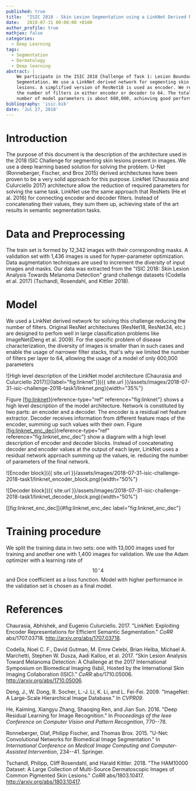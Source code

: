 ```yaml
---
published: true
title:  "ISIC 2018 - Skin Lesion Segmentation using a LinkNet Derived Network"
date:   2018-07-31 00:00:00 +0100
author_profile: true
mathjax: false
categories:
  - Deep Learning
tags:
  - Segmentation
  - Dermatology
  - Deep learning
abstract: |
    We participate in the ISIC 2018 Challenge of Task 1: Lesion Boundary
    Segmentation. We use a LinkNet derived network for segmenting skin
    lesions. A simplified version of ResNet18 is used as encoder. We reduce
    the number of filters in either encoder or decoder to 64. The total
    number of model parameters is about 600,000, achieving good performance.
bibliography: 'isic.bib'
date: 'Jul 27, 2018'
---
```



Introduction
============

The purpose of this document is the description of the architecture used
in the 2018 ISIC Challenge for segmenting skin lesions present in
images. We use a deep learning based solution for solving the problem.
U-Net (Ronneberger, Fischer, and Brox 2015) derived architectures have
been proven to be a very solid approach for this purpose. LinkNet
(Chaurasia and Culurciello 2017) architecture allow the reduction of
required parameters for solving the same task. LinkNet use the same
approach that ResNets (He et al. 2016) for connecting encoder and
decoder filters. Instead of concatenating their values, they sum them
up, achieving state of the art results in semantic segmentation tasks.

Data and Preprocessing
======================

The train set is formed by 12,342 images with their corresponding masks.
A validation set with 1,436 images is used for hyper-parameter
optimization. Data augmentation techniques are used to increment the
diversity of input images and masks. Our data was extracted from the
"ISIC 2018: Skin Lesion Analysis Towards Melanoma Detection" grand
challenge datasets (Codella et al. 2017) (Tschandl, Rosendahl, and
Kittler 2018).

Model 
=====

We used a LinkNet derived network for solving this challenge reducing
the number of filters. Original ResNet architectures (ResNet18,
ResNet34, etc.) are designed to perfom well in large classification
problems like ImageNet(Deng et al. 2009). For the specific problem of
disease characterization, the diversity of images is smaller than in
such cases and enable the usage of narrower filter stacks, that's why we
limited the number of filters per layer to 64, allowing the usage of a
model of only 600,000 parameters

![High level description of the LinkNet model architecture (Chaurasia
and Culurciello
2017)[]{label="fig:linknet"}]({{ site.url }}/assets/images/2018-07-31-isic-challenge-2018-task1/linknet.png){width="35%"}

Figure [\[fig:linknet\]](#fig:linknet){reference-type="ref"
reference="fig:linknet"} shows a high level description of the model
architecture. Network is constituted by two parts: an encoder and a
decoder. The encoder is a residual net feature extractor. Decoder
receives information from different feature maps of the encoder, summing
up such values with their own. Figure
[\[fig:linknet\_enc\_dec\]](#fig:linknet_enc_dec){reference-type="ref"
reference="fig:linknet_enc_dec"} show a diagram with a high level
description of encoder and decoder blocks. Instead of concatenating
decoder and encoder values at the output of each layer, LinkNet uses a
residual network approach summing up the values, ie. reducing the number
of parameters of the final network.

![Encoder block]({{ site.url }}/assets/images/2018-07-31-isic-challenge-2018-task1/linknet_encoder_block.png){width="50%"}

![Decoder block]({{ site.url }}/assets/images/2018-07-31-isic-challenge-2018-task1/linknet_decoder_block.png){width="50%"}

[\[fig:linknet\_enc\_dec\]]{#fig:linknet_enc_dec label="fig:linknet_enc_dec"}

Training procedure
==================

We split the training data in two sets: one with 13,000 images used for
training and another one with 1,400 images for validation. We use the
Adam optimizer with a learning rate of $$10^-4$$ and Dice coefficient as a
loss function. Model with higher performance in the validation set is
chosen as a final model.

References 
==========

Chaurasia, Abhishek, and Eugenio Culurciello. 2017. "LinkNet: Exploiting
Encoder Representations for Efficient Semantic Segmentation." *CoRR*
abs/1707.03718. <http://arxiv.org/abs/1707.03718>.

Codella, Noel C. F., David Gutman, M. Emre Celebi, Brian Helba, Michael
A. Marchetti, Stephen W. Dusza, Aadi Kalloo, et al. 2017. "Skin Lesion
Analysis Toward Melanoma Detection: A Challenge at the 2017
International Symposium on Biomedical Imaging (Isbi), Hosted by the
International Skin Imaging Collaboration (ISIC)." *CoRR* abs/1710.05006.
<http://arxiv.org/abs/1710.05006>.

Deng, J., W. Dong, R. Socher, L.-J. Li, K. Li, and L. Fei-Fei. 2009.
"ImageNet: A Large-Scale Hierarchical Image Database." In *CVPR09*.

He, Kaiming, Xiangyu Zhang, Shaoqing Ren, and Jian Sun. 2016. "Deep
Residual Learning for Image Recognition." In *Proceedings of the Ieee
Conference on Computer Vision and Pattern Recognition*, 770--78.

Ronneberger, Olaf, Philipp Fischer, and Thomas Brox. 2015. "U-Net:
Convolutional Networks for Biomedical Image Segmentation." In
*International Conference on Medical Image Computing and
Computer-Assisted Intervention*, 234--41. Springer.

Tschandl, Philipp, Cliff Rosendahl, and Harald Kittler. 2018. "The
HAM10000 Dataset: A Large Collection of Multi-Source Dermatoscopic
Images of Common Pigmented Skin Lesions." *CoRR* abs/1803.10417.
<http://arxiv.org/abs/1803.10417>.

